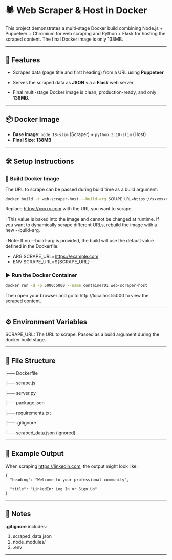# 🕷️ Web Scraper & Host in Docker

This project demonstrates a multi-stage Docker build combining Node.js + Puppeteer + Chromium for web scraping and Python + Flask for hosting the scraped content. The final Docker image is only 138MB.

---
## 🚀 Features
- Scrapes data (page title and first heading) from a URL using **Puppeteer**

- Serves the scraped data as **JSON** via a **Flask** web server

- Final multi-stage Docker image is clean, production-ready, and only **138MB**.

---
## 📦 Docker Image
- **Base Image**:
   `node:18-slim` (Scraper) + `python:3.10-slim` (Host)
- **Final Size**: **138MB**

---
## 🛠️ Setup Instructions

 ### 🔧 Build Docker Image
The URL to scrape can be passed during build time as a build argument:
```bash
docker build -t web-scraper-host --build-arg SCRAPE_URL=https://xxxxxxx.com .
```
Replace https://xxxxx.com with the URL you want to scrape.


ℹ️ This value is baked into the image and cannot be changed at runtime. If you want to dynamically scrape different URLs, rebuild the image with a new --build-arg.

ℹ️ Note: If no --build-arg is provided, the build will use the default value defined in the Dockerfile:
- ARG SCRAPE_URL=https://example.com
- ENV SCRAPE_URL=${SCRAPE_URL}
--

 ### ▶️ Run the Docker Container
```bash
docker run -d -p 5000:5000 --name container01 web-scraper-host
```


Then open your browser and go to http://localhost:5000 to view the scraped content.


---


## ⚙️ Environment Variables

SCRAPE_URL: The URL to scrape. Passed as a build argument during the docker build stage.


---

## 📁 File Structure


├── Dockerfile

├── scrape.js

├── server.py

├── package.json

├── requirements.txt

├── .gitignore

└── scraped_data.json  (ignored)

---
## 📃 Example Output
When scraping https://linkedin.com, the output might look like:

```
{
  "heading": "Welcome to your professional community",
  
  "title": "LinkedIn: Log In or Sign Up"
}
```
---
## 🛑 Notes
**.gitignore** includes:
 1. scraped_data.json
 2. node_modules/
 3. .env
---





